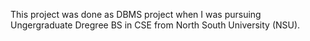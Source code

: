 This project was done as DBMS project when I was pursuing Ungergraduate Dregree BS in CSE from North South University (NSU).
